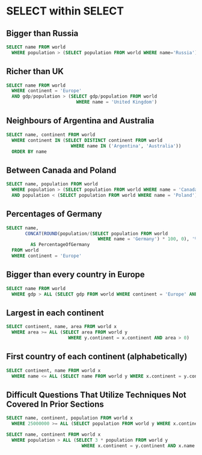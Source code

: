 # SELECT within SELECT

Bigger than Russia
------------------

```sql
SELECT name FROM world
  WHERE population > (SELECT population FROM world WHERE name='Russia')
```

Richer than UK
--------------

```sql
SELECT name FROM world
  WHERE continent = 'Europe'
  AND gdp/population > (SELECT gdp/population FROM world
                          WHERE name = 'United Kingdom')
```

Neighbours of Argentina and Australia
-------------------------------------

```sql
SELECT name, continent FROM world
  WHERE continent IN (SELECT DISTINCT continent FROM world
                        WHERE name IN ('Argentina', 'Australia'))
  ORDER BY name
```

Between Canada and Poland
-------------------------

```sql
SELECT name, population FROM world
  WHERE population > (SELECT population FROM world WHERE name = 'Canada')
  AND population < (SELECT population FROM world WHERE name = 'Poland')
```

Percentages of Germany
----------------------

```sql
SELECT name,
       CONCAT(ROUND(population/(SELECT population FROM world
                                  WHERE name = 'Germany') * 100, 0), '%')
         AS PercentageOfGermany
  FROM world
  WHERE continent = 'Europe'
```

Bigger than every country in Europe
-----------------------------------

```sql
SELECT name FROM world
  WHERE gdp > ALL (SELECT gdp FROM world WHERE continent = 'Europe' AND gdp > 0)
```

Largest in each continent
-------------------------

```sql
SELECT continent, name, area FROM world x
  WHERE area >= ALL (SELECT area FROM world y
                       WHERE y.continent = x.continent AND area > 0)
```

First country of each continent (alphabetically)
------------------------------------------------

```sql
SELECT continent, name FROM world x
  WHERE name <= ALL (SELECT name FROM world y WHERE x.continent = y.continent)
```

Difficult Questions That Utilize Techniques Not Covered In Prior Sections
-------------------------------------------------------------------------

```sql
SELECT name, continent, population FROM world x
  WHERE 25000000 >= ALL (SELECT population FROM world y WHERE x.continent = y.continent)
```

```sql
SELECT name, continent FROM world x
  WHERE population > ALL (SELECT 3 * population FROM world y
                            WHERE x.continent = y.continent AND x.name <> y.name)
```
